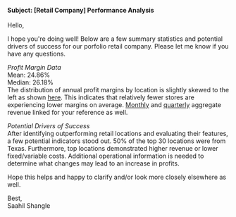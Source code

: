 **Subject: [Retail Company] Performance Analysis**<br><br>
Hello,<br>

I hope you're doing well! Below are a few summary statistics and potential drivers of success for our porfolio retail company. Please let me know if you have any questions.<br>

*Profit Margin Data*<br>
Mean: 24.86%<br>
Median: 26.18%<br>
The distribution of annual profit margins by location is slightly skewed to the left as shown [here](https://github.com/saahilshangle/ds-retail-analysis/media/annual_profit_margin_distn.png). This indicates that relatively fewer stores are experiencing lower margins on average. [Monthly](https://github.com/saahilshangle/ds-retail-analysis/media/monthly_agg_revenue.png) and [quarterly](https://github.com/saahilshangle/ds-retail-analysis/media/quarterly_agg_revenue.png) aggregate revenue linked for your reference as well.<br>

*Potential Drivers of Success*<br>
After identifying outperforming retail locations and evaluating their features, a few potential indicators stood out. 50% of the top 30 locations were from Texas. Furthermore, top locations demonstrated higher revenue or lower fixed/variable costs. Additional operational information is needed to determine what changes may lead to an increase in profits.<br>

Hope this helps and happy to clarify and/or look more closely elsewhere as well.<br>

Best,<br>
Saahil Shangle
